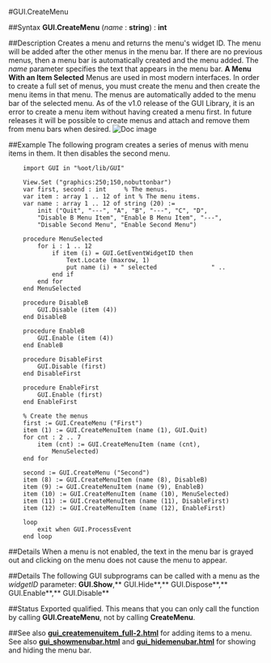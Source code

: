
#GUI.CreateMenu

##Syntax
**GUI.CreateMenu** (*name* : **string**) : **int**

##Description
Creates a menu and returns the menu's widget ID. The menu will be added after the other menus in the menu bar. If there are no previous menus, then a menu bar is automatically created and the menu added.
The *name* parameter specifies the text that appears in the menu bar.
**A Menu With an Item Selected**
Menus are used in most modern interfaces. In order to create a full set of menus, you must create the menu and then create the menu items in that menu. The menus are automatically added to the menu bar of the selected menu.
As of the v1.0 release of the GUI Library, it is an error to create a menu item without having created a menu first. In future releases it will be possible to create menus and attach and remove them from menu bars when desired.
![Doc image](gui_createmenu01.gif)

##Example
The following program creates a series of menus with menu items in them. It then disables the second menu.

        import GUI in "%oot/lib/GUI"
        
        View.Set ("graphics:250;150,nobuttonbar")
        var first, second : int     % The menus.
        var item : array 1 .. 12 of int % The menu items.
        var name : array 1 .. 12 of string (20) := 
            init ("Quit", "---", "A", "B", "---", "C", "D", 
            "Disable B Menu Item", "Enable B Menu Item", "---", 
            "Disable Second Menu", "Enable Second Menu")
        
        procedure MenuSelected
            for i : 1 .. 12
                if item (i) = GUI.GetEventWidgetID then
                    Text.Locate (maxrow, 1)
                    put name (i) + " selected               " ..
                end if
            end for
        end MenuSelected
        
        procedure DisableB
            GUI.Disable (item (4))
        end DisableB
        
        procedure EnableB
            GUI.Enable (item (4))
        end EnableB
        
        procedure DisableFirst
            GUI.Disable (first)
        end DisableFirst
        
        procedure EnableFirst
            GUI.Enable (first)
        end EnableFirst
        
        % Create the menus
        first := GUI.CreateMenu ("First")
        item (1) := GUI.CreateMenuItem (name (1), GUI.Quit)
        for cnt : 2 .. 7
            item (cnt) := GUI.CreateMenuItem (name (cnt), 
                MenuSelected)
        end for
        
        second := GUI.CreateMenu ("Second")
        item (8) := GUI.CreateMenuItem (name (8), DisableB)
        item (9) := GUI.CreateMenuItem (name (9), EnableB)
        item (10) := GUI.CreateMenuItem (name (10), MenuSelected)
        item (11) := GUI.CreateMenuItem (name (11), DisableFirst)
        item (12) := GUI.CreateMenuItem (name (12), EnableFirst)
        
        loop
            exit when GUI.ProcessEvent
        end loop
##Details
When a menu is not enabled, the text in the menu bar is grayed out and clicking on the menu does not cause the menu to appear.

##Details
The following GUI subprograms can be called with a menu as the *widgetID* parameter:
**GUI.Show**,** GUI.Hide**,** GUI.Dispose**,** GUI.Enable**,** GUI.Disable**

##Status
Exported qualified.
This means that you can only call the function by calling **GUI.CreateMenu**, not by calling **CreateMenu**.

##See also
**[gui_createmenuitem_full-2.html](GUI.CreateMenuItem)** for adding items to a menu. See also **[gui_showmenubar.html](GUI.ShowMenuBar)** and **[gui_hidemenubar.html](GUI.HideMenuBar)** for showing and hiding the menu bar.
